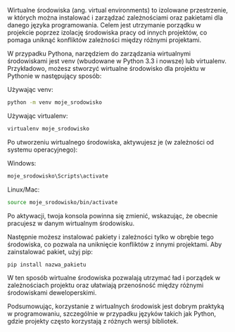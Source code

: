 Wirtualne środowiska (ang. virtual environments) to izolowane przestrzenie, w których można instalować i zarządzać zależnościami oraz pakietami dla danego języka programowania. Celem jest utrzymanie porządku w projekcie poprzez izolację środowiska pracy od innych projektów, co pomaga uniknąć konfliktów zależności między różnymi projektami.

W przypadku Pythona, narzędziem do zarządzania wirtualnymi środowiskami jest venv (wbudowane w Python 3.3 i nowsze) lub virtualenv. Przykładowo, możesz stworzyć wirtualne środowisko dla projektu w Pythonie w następujący sposób:

Używając venv:

```bash
python -m venv moje_srodowisko
```
Używając virtualenv:

```bash
virtualenv moje_srodowisko
```
Po utworzeniu wirtualnego środowiska, aktywujesz je (w zależności od systemu operacyjnego):

Windows:

```bash
moje_srodowisko\Scripts\activate
```

Linux/Mac:

```bash
source moje_srodowisko/bin/activate
```
Po aktywacji, twoja konsola powinna się zmienić, wskazując, że obecnie pracujesz w danym wirtualnym środowisku.

Następnie możesz instalować pakiety i zależności tylko w obrębie tego środowiska, co pozwala na uniknięcie konfliktów z innymi projektami. Aby zainstalować pakiet, użyj pip:

```bash
pip install nazwa_pakietu
```
W ten sposób wirtualne środowiska pozwalają utrzymać ład i porządek w zależnościach projektu oraz ułatwiają przenośność między różnymi środowiskami deweloperskimi.

Podsumowując, korzystanie z wirtualnych środowisk jest dobrym praktyką w programowaniu, szczególnie w przypadku języków takich jak Python, gdzie projekty często korzystają z różnych wersji bibliotek.